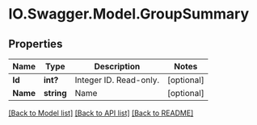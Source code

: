 # IO.Swagger.Model.GroupSummary
## Properties

Name | Type | Description | Notes
------------ | ------------- | ------------- | -------------
**Id** | **int?** | Integer ID. Read-only. | [optional] 
**Name** | **string** | Name | [optional] 

[[Back to Model list]](../README.md#documentation-for-models) [[Back to API list]](../README.md#documentation-for-api-endpoints) [[Back to README]](../README.md)

